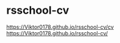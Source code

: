 # rsschool-cv
https://Viktor0178.github.io/rsschool-cv/cv
https://Viktor0178.github.io/rsschool-cv/
